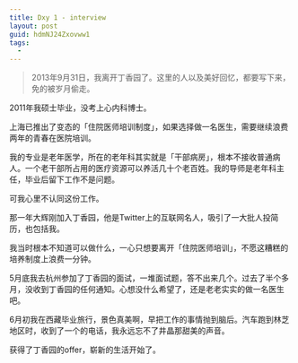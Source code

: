 ```yaml
---
title: Dxy 1 - interview
layout: post
guid: hdmNJ24Zxovww1
tags:
  - 
---
```


> 2013年9月31日，我离开丁香园了。这里的人以及美好回忆，都要写下来，免的被岁月偷走。


2011年我硕士毕业，没考上心内科博士。

上海已推出了变态的「住院医师培训制度」，如果选择做一名医生，需要继续浪费两年的青春在医院培训。

我的专业是老年医学，所在的老年科其实就是「干部病房」，根本不接收普通病人。一个老干部所占用的医疗资源可以养活几十个老百姓。我的导师是老年科主任，毕业后留下工作不是问题。

可我心里不认同这份工作。

那一年大辉刚加入丁香园，他是Twitter上的互联网名人，吸引了一大批人投简历，也包括我。

我当时根本不知道可以做什么，一心只想要离开「住院医师培训」，不愿这糟糕的培养制度上浪费一分钟。

5月底我去杭州参加了丁香园的面试，一堆面试题，答不出来几个。过去了半个多月，没收到丁香园的任何通知。心想没什么希望了，还是老老实实的做一名医生吧。

6月初我在西藏毕业旅行，景色真美啊，早把工作的事情抛到脑后。汽车跑到林芝地区时，收到了一个的电话，我永远忘不了井晶那甜美的声音。

获得了丁香园的offer，崭新的生活开始了。




